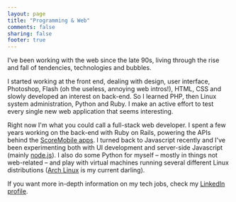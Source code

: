 ```yaml
---
layout: page
title: "Programming & Web"
comments: false
sharing: false
footer: true
---
```


I’ve been working with the web since the late 90s, living through the rise and fall of tendencies, technologies and bubbles.

I started working at the front end, dealing with design, user interface, Photoshop, Flash (oh the useless, annoying web intros!), HTML, CSS and slowly developed an interest on back-end. So I learned PHP, then Linux system administration, Python and Ruby. I make an active effort to test every single new web application that seems interesting.

Right now I'm what you could call a full-stack web developer. I spent a few years working on the back-end with Ruby on Rails, powering the APIs behind the [ScoreMobile apps](http://mobile.thescore.com/). I turned back to Javascript recently and I've been experimenting both with UI development and server-side Javascript (mainly [node.js](http://nodejs.org/)). I also do some Python for myself – mostly in things not web-related – and play with virtual machines running several different Linux distributions ([Arch Linux](https://www.archlinux.org/) is my current darling).

If you want more in-depth information on my tech jobs, check my [LinkedIn profile](http://www.linkedin.com/in/fzero).
